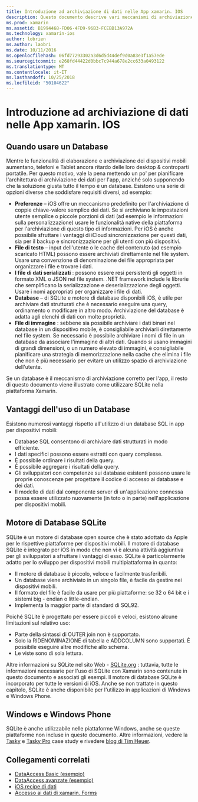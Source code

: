 ```yaml
---
title: Introduzione ad archiviazione di dati nelle App xamarin. IOS
description: Questo documento descrive vari meccanismi di archiviazione dei dati in un'applicazione xamarin. IOS e fornisce informazioni specifiche sui vantaggi di SQLite.
ms.prod: xamarin
ms.assetid: B1994468-FD06-4FD9-96B3-FCEBB13A972A
ms.technology: xamarin-ios
author: lobrien
ms.author: laobri
ms.date: 10/11/2016
ms.openlocfilehash: 06fd77293302a3d6d5d44def9d0a83e3f1a57ede
ms.sourcegitcommit: e268fd44422d0bbc7c944a678e2cc633a0493122
ms.translationtype: MT
ms.contentlocale: it-IT
ms.lasthandoff: 10/25/2018
ms.locfileid: "50104622"
---
```

# <a name="introduction-to-data-storage-in-xamarinios-apps"></a>Introduzione ad archiviazione di dati nelle App xamarin. IOS

## <a name="when-to-use-a-database"></a>Quando usare un Database

Mentre le funzionalità di elaborazione e archiviazione dei dispositivi mobili aumentano, telefoni e Tablet ancora ritardo delle loro desktop &amp; controparti portatile. Per questo motivo, vale la pena mettendo un po' per pianificare l'architettura di archiviazione dei dati per l'app, anziché solo supponendo che la soluzione giusta tutto il tempo è un database. Esistono una serie di opzioni diverse che soddisfare requisiti diversi, ad esempio:

-  **Preferenze** – iOS offre un meccanismo predefinito per l'archiviazione di coppie chiave-valore semplice dei dati. Se si archiviano le impostazioni utente semplice o piccole porzioni di dati (ad esempio le informazioni sulla personalizzazione) usare le funzionalità native della piattaforma per l'archiviazione di questo tipo di informazioni. Per iOS è anche possibile sfruttare i vantaggi di iCloud sincronizzazione per questi dati, sia per il backup e sincronizzazione per gli utenti con più dispositivi.
-  **File di testo** – input dell'utente o le cache del contenuto (ad esempio scaricato HTML) possono essere archiviati direttamente nel file system. Usare una convenzione di denominazione dei file appropriata per organizzare i file e trovare i dati.
-  **I file di dati serializzati** : possono essere resi persistenti gli oggetti in formato XML o JSON nel file system. .NET framework include le librerie che semplificano la serializzazione e deserializzazione degli oggetti. Usare i nomi appropriati per organizzare i file di dati.
-  **Database** – di SQLite e motore di database disponibili iOS, è utile per archiviare dati strutturati che è necessario eseguire una query, ordinamento o modificare in altro modo. Archiviazione del database è adatta agli elenchi di dati con molte proprietà.
-  **File di immagine** : sebbene sia possibile archiviare i dati binari nel database in un dispositivo mobile, è consigliabile archiviarli direttamente nel file system. Se necessario è possibile archiviare i nomi di file in un database da associare l'immagine di altri dati. Quando si usano immagini di grandi dimensioni, o un numero elevato di immagini, è consigliabile pianificare una strategia di memorizzazione nella cache che elimina i file che non è più necessario per evitare un utilizzo spazio di archiviazione dell'utente.


Se un database è il meccanismo di archiviazione corretto per l'app, il resto di questo documento viene illustrato come utilizzare SQLite nella piattaforma Xamarin.

## <a name="advantages-of-using-a-database"></a>Vantaggi dell'uso di un Database

Esistono numerosi vantaggi rispetto all'utilizzo di un database SQL in app per dispositivi mobili:

-  Database SQL consentono di archiviare dati strutturati in modo efficiente.
-  I dati specifici possono essere estratti con query complesse.
-  È possibile ordinare i risultati della query.
-  È possibile aggregare i risultati della query.
-  Gli sviluppatori con competenze sui database esistenti possono usare le proprie conoscenze per progettare il codice di accesso ai database e dei dati.
-  Il modello di dati dal componente server di un'applicazione connessa possa essere utilizzato nuovamente (in toto o in parte) nell'applicazione per dispositivi mobili.


## <a name="sqlite-database-engine"></a>Motore di Database SQLite

SQLite è un motore di database open source che è stato adottato da Apple per le rispettive piattaforme per dispositivi mobili. Il motore di database SQLite è integrato per iOS in modo che non vi è alcuna attività aggiuntiva per gli sviluppatori a sfruttare i vantaggi di esso. SQLite è particolarmente adatto per lo sviluppo per dispositivi mobili multipiattaforma in quanto:

-  Il motore di database è piccolo, veloce e facilmente trasferibili.
-  Un database viene archiviato in un singolo file, è facile da gestire nei dispositivi mobili.
-  Il formato del file è facile da usare per più piattaforme: se 32 o 64 bit e i sistemi big - endian o little-endian.
-  Implementa la maggior parte di standard di SQL92.


Poiché SQLite è progettato per essere piccoli e veloci, esistono alcune limitazioni sul relativo uso:

-  Parte della sintassi di OUTER join non è supportato.
-  Solo la RIDENOMINAZIONE di tabella e ADDCOLUMN sono supportati. È possibile eseguire altre modifiche allo schema.
-  Le viste sono di sola lettura.


Altre informazioni su SQLite nel sito Web - [SQLite.org](http://SQLite.org) : tuttavia, tutte le informazioni necessarie per l'uso di SQLite con Xamarin sono contenute in questo documento e associati gli esempi. Il motore di database SQLite è incorporato per tutte le versioni di iOS.
Anche se non trattate in questo capitolo, SQLite è anche disponibile per l'utilizzo in applicazioni di Windows e Windows Phone.

## <a name="windows-and-windows-phone"></a>Windows e Windows Phone

SQLite è anche utilizzabile nelle piattaforme Windows, anche se queste piattaforme non incluse in questo documento.
Altre informazioni, vedere la [Tasky](~/cross-platform/app-fundamentals/building-cross-platform-applications/case-study-tasky.md) e [Tasky Pro](http://docs.xamarin.com/guides/cross-platform/application_fundamentals/building_cross_platform_applications/case_study%3A_tasky) case study e rivedere [blog di Tim Heuer](http://timheuer.com/blog/archive/2012/06/28/seeding-your-metro-style-app-with-sqlite-database.aspx).



## <a name="related-links"></a>Collegamenti correlati

- [DataAccess Basic (esempio)](https://github.com/xamarin/mobile-samples/tree/master/DataAccess/Basic)
- [DataAccess avanzate (esempio)](https://github.com/xamarin/mobile-samples/tree/master/DataAccess/Advanced)
- [iOS recipe di dati](https://github.com/xamarin/recipes/tree/master/Recipes/ios/data/sqlite)
- [Accesso ai dati di xamarin. Forms](~/xamarin-forms/app-fundamentals/databases.md)
